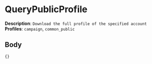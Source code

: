 # QueryPublicProfile

**Description**: `Download the full profile of the specified account` \
**Profiles**: `campaign`, `common_public`

## Body

```js
{}
```
